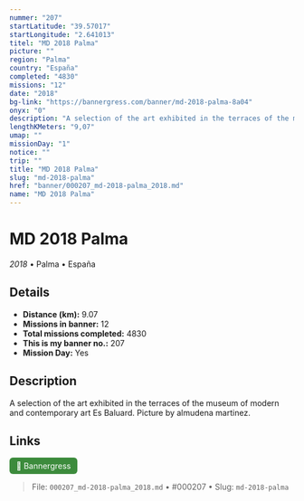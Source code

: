 ```yaml
---
nummer: "207"
startLatitude: "39.57017"
startLongitude: "2.641013"
titel: "MD 2018 Palma"
picture: ""
region: "Palma"
country: "España"
completed: "4830"
missions: "12"
date: "2018"
bg-link: "https://bannergress.com/banner/md-2018-palma-8a04"
onyx: "0"
description: "A selection of the art exhibited in the terraces of the museum of modern and contemporary art Es Baluard. Picture by almudena martinez."
lengthKMeters: "9,07"
umap: ""
missionDay: "1"
notice: ""
trip: ""
title: "MD 2018 Palma"
slug: "md-2018-palma"
href: "banner/000207_md-2018-palma_2018.md"
name: "MD 2018 Palma"
---
```

# MD 2018 Palma

*2018* • Palma • España





## Details
- **Distance (km):** 9.07
- **Missions in banner:** 12
- **Total missions completed:** 4830
- **This is my banner no.:** 207
- **Mission Day:** Yes


## Description
A selection of the art exhibited in the terraces of the museum of modern and contemporary art Es Baluard. Picture by almudena martinez.



## Links
<a href="https://bannergress.com/banner/md-2018-palma-8a04" target="_blank" style="display:inline-block;margin-right:8px;padding:6px 12px;background:#3c8b3c;color:#fff;text-decoration:none;border-radius:6px;">🔗 Bannergress</a>



> File: `000207_md-2018-palma_2018.md`
> • #000207
> • Slug: `md-2018-palma`
